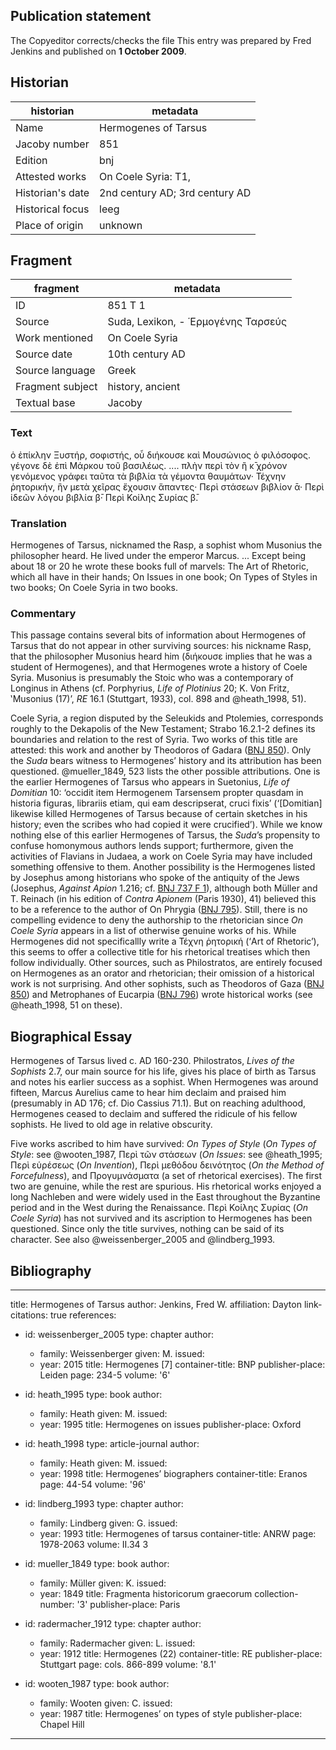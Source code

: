 ## Publication statement
The Copyeditor corrects/checks the file
This entry was prepared by Fred Jenkins and published on **1 October 2009**.

## Historian
historian | metadata
----- | -------
Name | Hermogenes of Tarsus
Jacoby number | 851
Edition | bnj
Attested works | On Coele Syria: T1,
Historian's date | 2nd century AD; 3rd century AD
Historical focus | leeg
Place of origin | unknown

## Fragment 
fragment | metadata
----- | -----
ID | 851 T 1
Source | Suda, Lexikon, - ῾Ερμογένης Ταρσεύς
Work mentioned | On Coele Syria
Source date | 10th century AD
Source language | Greek
Fragment subject | history, ancient
Textual base | Jacoby

### Text
ὁ ἐπίκλην Ξυστήρ, σοφιστής, οὗ διήκουσε καὶ Μουσώνιος ὁ φιλόσοφος. γέγονε δὲ ἐπὶ Μάρκου τοῦ βασιλέως. .... πλὴν περὶ τὸν ἢ κ̄ χρόνον γενόμενος γράφει ταῦτα τὰ βιβλία τὰ γέμοντα θαυμάτων· Τέχνην ῥητορικήν, ἣν μετὰ χεῖρας ἔχουσιν ἅπαντες· Περὶ στάσεων βιβλίον ᾱ· Περὶ ἰδεῶν λόγου βιβλία β̄· Περὶ Κοίλης Συρίας β̄.

### Translation
Hermogenes of Tarsus, nicknamed the Rasp, a sophist whom Musonius the philosopher heard. He lived under the emperor Marcus. ... Except being about 18 or 20 he wrote these books full of marvels: The Art of Rhetoric, which all have in their hands; On Issues in one book; On Types of Styles in two books; On Coele Syria in two books.

### Commentary
This passage contains several bits of information about Hermogenes of Tarsus that do not appear in other surviving sources: his nickname Rasp, that the philosopher Musonius heard him (διήκουσε implies that he was a student of Hermogenes), and that Hermogenes wrote a history of Coele Syria. Musonius is presumably the Stoic who was a contemporary of Longinus in Athens (cf. Porphyrius, _Life of Plotinius_ 20; K. Von Fritz, ‛Musonius (17)’, _RE_ 16.1 (Stuttgart, 1933), col. 898 and @heath_1998, 51).

Coele Syria, a region disputed by the Seleukids and Ptolemies, corresponds roughly to the Dekapolis of the New Testament; Strabo 16.2.1-2 defines its boundaries and relation to the rest of Syria. Two works of this title are attested: this work and another by Theodoros of Gadara ([BNJ 850](http://doi.org/10.1163/1873-5363_bnj_a850)). Only the _Suda_ bears witness to Hermogenes’ history and its attribution has been questioned. @mueller_1849, 523 lists the other possible attributions. One is the earlier Hermogenes of Tarsus who appears in Suetonius, _Life of Domitian_ 10: ‘occidit item Hermogenem Tarsensem propter quasdam in historia figuras, librariis etiam, qui eam descripserat, cruci fixis’ (‘[Domitian] likewise killed Hermogenes of Tarsus because of certain sketches in his history; even the scribes who had copied it were crucified’). While we know nothing else of this earlier Hermogenes of Tarsus, the _Suda_’s propensity to confuse homonymous authors lends support; furthermore, given the activities of Flavians in Judaea, a work on Coele Syria may have included something offensive to them. Another possibility is the Hermogenes listed by Josephus among historians who spoke of the antiquity of the Jews (Josephus, _Against Apion_ 1.216; cf. [BNJ 737 F 1](http://doi.org/10.1163/1873-5363_bnj_a737)), although both Müller and T. Reinach (in his edition of _Contra Apionem_ (Paris 1930), 41) believed this to be a reference to the author of On Phrygia ([BNJ 795](http://doi.org/10.1163/1873-5363_bnj_a795)). Still, there is no compelling evidence to deny the authorship to the rhetorician since _On Coele Syria_ appears in a list of otherwise genuine works of his. While Hermogenes did not specificallly write a Τέχνη ῥητορική (‘Art of Rhetoric’), this seems to offer a collective title for his rhetorical treatises which then follow individually. Other sources, such as Philostratos, are entirely focused on Hermogenes as an orator and rhetorician; their omission of a historical work is not surprising. And other sophists, such as Theodoros of Gaza ([BNJ 850](http://doi.org/10.1163/1873-5363_bnj_a850)) and Metrophanes of Eucarpia ([BNJ 796](http://doi.org/10.1163/1873-5363_bnj_a796)) wrote historical works (see @heath_1998, 51 on these).

## Biographical Essay
Hermogenes of Tarsus lived c. AD 160-230. Philostratos, _Lives of the Sophists_ 2.7, our main source for his life, gives his place of birth as Tarsus and notes his earlier success as a sophist. When Hermogenes was around fifteen, Marcus Aurelius came to hear him declaim and praised him (presumably in AD 176; cf. Dio Cassius 71.1). But on reaching adulthood, Hermogenes ceased to declaim and suffered the ridicule of his fellow sophists. He lived to old age in relative obscurity.

Five works ascribed to him have survived: _On Types of Style_ (_On Types of Style_: see @wooten_1987, Περὶ τῶν στάσεων (_On Issues_: see @heath_1995; Περὶ εὑρέσεως (_On Invention_), Περὶ μεθόδου δεινότητος (_On the Method of Forcefulness_), and Προγυμνάσματα (a set of rhetorical exercises). The first two are genuine, while the rest are spurious. His rhetorical works enjoyed a long Nachleben and were widely used in the East throughout the Byzantine period and in the West during the Renaissance. Περὶ Κοίλης Συρίας (_On Coele Syria_) has not survived and its ascription to Hermogenes has been questioned. Since only the title survives, nothing can be said of its character.
See also @weissenberger_2005 and @lindberg_1993.

## Bibliography



---
title: Hermogenes of Tarsus
author: Jenkins, Fred W.
affiliation: Dayton
link-citations: true
references:
- id: weissenberger_2005
  type: chapter
  author:
  - family: Weissenberger
    given: M.
  issued:
  - year: 2015
  title: Hermogenes \[7\]
  container-title: BNP
  publisher-place: Leiden
  page: 234-5
  volume: '6'

- id: heath_1995
  type: book
  author:
  - family: Heath
    given: M.
  issued:
  - year: 1995
  title: Hermogenes on issues
  publisher-place: Oxford

- id: heath_1998
  type: article-journal
  author:
  - family: Heath
    given: M.
  issued:
  - year: 1998
  title: Hermogenes’ biographers
  container-title: Eranos
  page: 44-54
  volume: '96'

- id: lindberg_1993
  type: chapter
  author:
  - family: Lindberg
    given: G.
  issued:
  - year: 1993
  title: Hermogenes of tarsus
  container-title: ANRW
  page: 1978-2063
  volume: II.34 3

- id: mueller_1849
  type: book
  author:
  - family: Müller
    given: K.
  issued:
  - year: 1849
  title: Fragmenta historicorum graecorum
  collection-number: '3'
  publisher-place: Paris

- id: radermacher_1912
  type: chapter
  author:
  - family: Radermacher
    given: L.
  issued:
  - year: 1912
  title: Hermogenes (22)
  container-title: RE
  publisher-place: Stuttgart
  page: cols. 866-899
  volume: '8.1'

- id: wooten_1987
  type: book
  author:
  - family: Wooten
    given: C.
  issued:
  - year: 1987
  title: Hermogenes’ on types of style
  publisher-place: Chapel Hill
---
